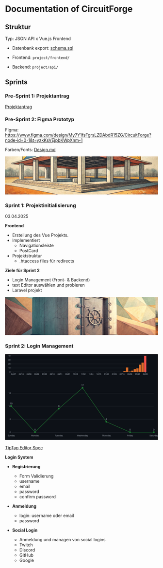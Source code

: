 # Documentation of CircuitForge


## Struktur

Typ: JSON API x Vue.js Frontend

- Datenbank export: [schema.sql](datamodel/schema.sql)


- Frontend: `project/frontend/`
- Backend: `project/api/`


## Sprints

### Pre-Sprint 1: Projektantrag

[Projektantrag](projektantrag.md)

### Pre-Sprint 2: Figma Prototyp

Figma: https://www.figma.com/design/My7Y1fsFgrsLZDAbdR15ZG/CircuitForge?node-id=0-1&t=yzkKsVEjpbKWpXnm-1

Farben/Fonts: [Design.md](sysspec/frontend/design.md)


![](images/sprint1.png)

### Sprint 1: Projektinitialisierung

03.04.2025

**Frontend**

- Erstellung des Vue Projekts.
- Implementiert
  - Navigationsleiste
  - PostCard
- Projektstruktur
  - .htaccess files für redirects


**Ziele für Sprint 2**

- Login Management (Front- & Backend)
- text Editor auswählen und probieren
- Laravel projekt


![](images/sprint2.png)

### Sprint 2: Login Management

![](images/sprint2-commits.png)

[TipTap Editor Spec](sysspec/tiptap.md)


**Login System**

- **Registrierung**
  - Form Validierung
  - username
  - email
  - password
  - confirm password

- **Anmeldung**
  - login: username oder email
  - password

- **Social Login**
  - Anmeldung und managen von social logins
  - Twitch
  - Discord
  - GitHub
  - Google

